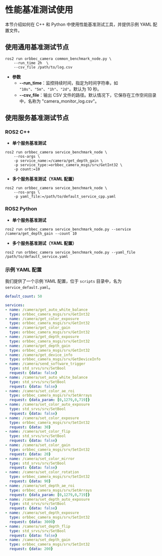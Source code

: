 # 性能基准测试使用

本节介绍如何在 C++ 和 Python 中使用性能基准测试工具，并提供示例 YAML 配置文件。

## 使用通用基准测试节点

```
ros2 run orbbec_camera common_benchmark_node.py \
    --run_time 2h  \
    --csv_file /path/to/log.csv
```

* **参数**
  * **--run_time**：监控持续时间，指定为时间字符串，如 `"10s"`、`"5m"`、`"1h"`、`"2d"`。默认为 10 秒。
  *  **--csv_file**：输出 CSV 文件的路径。默认情况下，它保存在工作空间目录中，名称为 "camera_monitor_log.csv"。

## 使用服务基准测试节点

### ROS2 C++

* **单个服务基准测试**

```
ros2 run orbbec_camera service_benchmark_node \
    --ros-args \
    -p service_name:=/camera/get_depth_gain \
    -p service_type:=orbbec_camera_msgs/srv/GetInt32 \
    -p count:=10
```

* **多个服务基准测试（YAML 配置）**

```
ros2 run orbbec_camera service_benchmark_node \
    --ros-args \
    -p yaml_file:=/path/to/default_service_cpp.yaml
```

### ROS2 Python

* **单个服务基准测试**

```
ros2 run orbbec_camera service_benchmark_node.py --service /camera/get_depth_gain --count 10
```

* **多个服务基准测试（YAML 配置）**

```
ros2 run orbbec_camera service_benchmark_node.py --yaml_file /path/to/default_service.yaml
```

### **示例 YAML 配置**

我们提供了一个示例 YAML 配置，位于 `scripts` 目录中，名为 `service_default.yaml`。

```yaml
default_count: 50

services:
- name: /camera/get_auto_white_balance
  type: orbbec_camera_msgs/srv/GetInt32
- name: /camera/get_color_exposure
  type: orbbec_camera_msgs/srv/GetInt32
- name: /camera/get_color_gain
  type: orbbec_camera_msgs/srv/GetInt32
- name: /camera/get_depth_exposure
  type: orbbec_camera_msgs/srv/GetInt32
- name: /camera/get_depth_gain
  type: orbbec_camera_msgs/srv/GetInt32
- name: /camera/get_device_info
  type: orbbec_camera_msgs/srv/GetDeviceInfo
- name: /camera/send_software_trigger
  type: std_srvs/srv/SetBool
  request: {data: false}
- name: /camera/set_auto_white_balance
  type: std_srvs/srv/SetBool
  request: {data: false}
- name: /camera/set_color_ae_roi
  type: orbbec_camera_msgs/srv/SetArrays
  request: {data_param: [0,1279,0,719]}
- name: /camera/set_color_auto_exposure
  type: std_srvs/srv/SetBool
  request: {data: false}
- name: /camera/set_color_exposure
  type: orbbec_camera_msgs/srv/SetInt32
  request: {data: 30}
- name: /camera/set_color_flip
  type: std_srvs/srv/SetBool
  request: {data: false}
- name: /camera/set_color_gain
  type: orbbec_camera_msgs/srv/SetInt32
  request: {data: 20}
- name: /camera/set_color_mirror
  type: std_srvs/srv/SetBool
  request: {data: false}
- name: /camera/set_color_rotation
  type: orbbec_camera_msgs/srv/SetInt32
  request: {data: 90}
- name: /camera/set_depth_ae_roi
  type: orbbec_camera_msgs/srv/SetArrays
  request: {data_param: [0,1279,0,719]}
- name: /camera/set_depth_auto_exposure
  type: std_srvs/srv/SetBool
  request: {data: false}
- name: /camera/set_depth_exposure
  type: orbbec_camera_msgs/srv/SetInt32
  request: {data: 3000}
- name: /camera/set_depth_flip
  type: std_srvs/srv/SetBool
  request: {data: false}
- name: /camera/set_depth_gain
  type: orbbec_camera_msgs/srv/SetInt32
  request: {data: 200}
```
